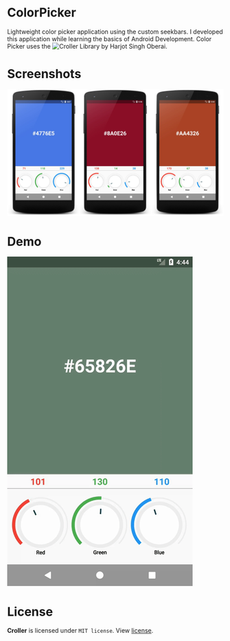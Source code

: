 # ColorPicker
Lightweight color picker application using the custom seekbars. I developed this application while learning the basics of Android Development. 
Color Picker uses the ![Croller](https://github.com/harjot-oberai/Croller) Library by Harjot Singh Oberai.

# Screenshots
![Screenshots](https://github.com/fahadkaleem/ColorPicker/blob/master/Screenshots/Color%20Picker%20Screenshot.jpg)

# Demo
![Demo](https://github.com/fahadkaleem/ColorPicker/blob/master/Screenshots/ColorPicker.gif)

# License
<b>Croller</b> is licensed under `MIT license`. View [license](LICENSE).
